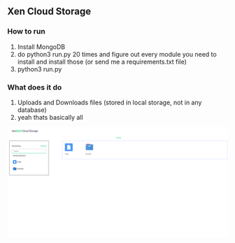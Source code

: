## Xen Cloud Storage

### How to run
1. Install MongoDB
2. do python3 run.py 20 times and figure out every module you need to install and install those (or send me a requirements.txt file)
3. python3 run.py

### What does it do
1. Uploads and Downloads files (stored in local storage, not in any database)
2. yeah thats basically all

![first](readme_files/1.png)